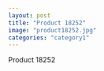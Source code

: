```yaml
---
layout: post
title: "Product 18252"
image: "product18252.jpg"
categories: "category1"
---
```

Product 18252
